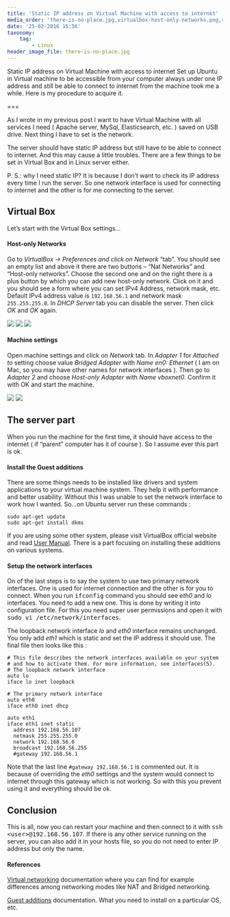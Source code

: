 ```yaml
---
title: 'Static IP address on Virtual Machine with access to internet'
media_order: 'there-is-no-place.jpg,virtualbox-host-only-networks.png,virtualbox-network-adapter.png,virtualbox-network-dhcp-server.png,machine-setting-adapter-1.png,machine-setting-adapter-2.png'
date: '25-02-2016 15:56'
taxonomy:
    tag:
        - Linux
header_image_file: there-is-no-place.jpg
---
```


Static IP address on Virtual Machine with access to internet
Set up Ubuntu in Virtual machine to be accessible from your computer always under one IP address and still be able to connect to internet from the machine took me a while. Here is my procedure to acquire it.

===

As I wrote in my previous post I want to have Virtual Machine with all services I need ( Apache server, MySql, Elasticsearch, etc. ) saved on USB drive. Next thing I have to set is the network.

The server should have static IP address but still have to be able to connect to internet. And this may cause a little troubles. There are a few things to be set in Virtual Box and in Linux server either.

P. S.: why I need static IP? It is because I don’t want to check its IP address every time I run the server. So one network interface is used for connecting to internet and the other is for me connecting to the server.

## Virtual Box

Let’s start with the Virtual Box settings…

#### Host-only Networks

Go to *VirtualBox -> Preferences and click on Network* “tab”. You should see an empty list and above it there are two buttons – “Nat Networks” and “Host-only networks”. Choose the second one and on the right there is a plus button by which you can add new host-only network. Click on it and you should see a form where you can set IPv4 Address, network mask, etc. Default IPv4 address value is `192.168.56.1` and network mask `255.255.255.0`. In *DHCP Server* tab you can disable the server. Then click *OK* and *OK* again.

![](virtualbox-host-only-networks.png) ![](virtualbox-network-adapter.png) ![](virtualbox-network-dhcp-server.png)

#### Machine settings

Open machine settings and click on *Network* tab. In *Adapter 1* for *Attached to* setting choose value *Bridged Adapter* with *Name en0: Ethernet* ( I am on Mac, so you may have other names for network interfaces ). Then go to *Adapter 2* and choose *Host-only Adapter* with *Name vboxnet0*. Confirm it with OK and start the machine.

![](machine-setting-adapter-1.png) ![](machine-setting-adapter-2.png)

## The server part

When you run the machine for the first time, it should have access to the internet ( if “parent” computer has it of course ). So I assume ever this part is ok.

#### Install the Guest additions

There are some things needs to be installed like drivers and system applications to your virtual machine system. They help it with performance and better usability. Without this I was unable to set the network interface to work how I wanted. So…on Ubuntu server run these commands :

```
sudo apt-get update
sudo apt-get install dkms
```

If you are using some other system, please visit VirtualBox official website and read [User Manual](https://www.virtualbox.org/manual/UserManual.html). There is a part focusing on installing these additions on various systems.

#### Setup the network interfaces

On of the last steps is to say the system to use two primary network interfaces. One is used for internet connection and the other is for you to connect. When you run <kbd>ifconfig</kbd> command you should see *eth0* and *lo* interfaces. You need to add a new one. This is done by writing it into configuration file. For this you need super user permissions and open it with <kbd>sudo vi /etc/network/interfaces</kbd>.

The loopback network interface *lo* and *eth0* interface remains unchanged. You only add *eth1* which is static and set the IP address it should use. The final file then looks like this :

```
# This file describes the network interfaces available on your system
# and how to activate them. For more information, see interfaces(5).
# The loopback network interface
auto lo
iface lo inet loopback

# The primary network interface
auto eth0
iface eth0 inet dhcp

auto eth1
iface eth1 inet static
  address 192.168.56.107
  netmask 255.255.255.0
  network 192.168.56.0
  broadcast 192.168.56.255
  #gateway 192.168.56.1
```

Note that the last line `#gateway 192.168.56.1` is commented out. It is because of overriding the *eth0* settings and the system would connect to internet through this gateway which is not working. So with this you prevent using it and everything should be ok.

## Conclusion

This is all, now you can restart your machine and then connect to it with <kbd>ssh &lt;user&gt;@192.168.56.107</kbd>. If there is any other service running on the server, you can also add it in your hosts file, so you do not need to enter IP address but only the name.

#### References

[Virtual networking](https://www.virtualbox.org/manual/ch06.html) documentation where you can find for example differences among networking modes like NAT and Bridged networking.

[Guest additions](https://www.virtualbox.org/manual/ch04.html) documentation. What you need to install on a particular OS, etc.
